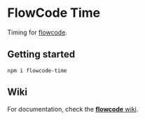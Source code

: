 FlowCode Time
=============

Timing for [flowcode](https://www.npmjs.com/package/flowcode).

Getting started
---------------

`npm i flowcode-time`

Wiki
----

For documentation, check the [**flowcode** wiki](https://github.com/kwaia/flowcode.js/wiki).
